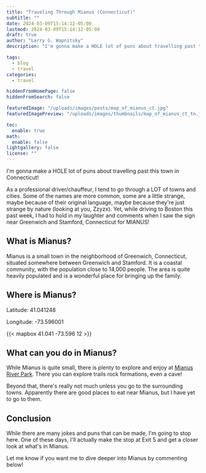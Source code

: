 ```yaml
---
title: "Traveling Through Mianus (Connecticut)"
subtitle: ""
date: 2024-03-09T15:14:12-05:00
lastmod: 2024-03-09T15:14:12-05:00
draft: true
author: "Larry G. Wapnitsky"
description: "I'm gonna make a HOLE lot of puns about travelling past this town in Connecticut!"

tags:
  - blog
  - travel
categories:
  - travel

hiddenFromHomePage: false
hiddenFromSearch: false

featuredImage: "/uploads/images/posts/map_of_mianus_ct.jpg"
featuredImagePreview: "/uploads/images/thumbnails/map_of_mianus_ct_tn.jpg"

toc:
  enable: true
math:
  enable: false
lightgallery: false
license: ""
---
```

I'm gonna make a HOLE lot of puns about travelling past this town in Connecticut!

<!--more-->


As a professional driver/chauffeur, I tend to go through a LOT of towns and cities. Some of the names are more common, some are a little strange, maybe because of their original language, maybe because they're just strange by nature (looking at you, Zzyzx). Yet, while driving to Boston this past week, I had to hold in my laughter and comments when I saw the sign near Greenwich and Stamford, Connecticut for MIANUS!

## What is Mianus?

Mianus is a small town in the neighborhood of Greenwich, Connecticut, situated somewhere between Greenwich and Stamford. It is a coastal community, with the population close to 14,000 people. The area is quite heavily populated and is a wonderful place for bringing up the family.

## Where is Mianus?

Latitude: 41.041248

Longitude: -73.596001

{{< mapbox 41.041 -73.596 12 >}}

## What can you do in Mianus?

While Mianus is quite small, there is plenty to explore and enjoy at [Mianus River Park](https://ctvisit.com/listings/mianus-river-state-park). There you can explore trails rock formations, even a cave!

Beyond that, there's really not much unless you go to the surrounding towns. Apparently there are good places to eat near Mianus, but I have yet to go to them.

## Conclusion

While there are many jokes and puns that can be made, I'm going to stop here. One of these days, I'll actually make the stop at Exit 5 and get a closer look at what's in Mianus.

Let me know if you want me to dive deeper into Mianus by commenting below!


